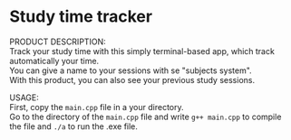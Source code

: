 # Study time tracker

PRODUCT DESCRIPTION: \
Track your study time with this simply terminal-based app, which track automatically your time. \
You can give a name to your sessions with se "subjects system". \
With this product, you can also see your previous study sessions.

USAGE: \
First, copy the `main.cpp` file in a your directory. \
Go to the directory of the `main.cpp` file and write `g++ main.cpp` to compile the file and `./a` to run the .exe file.
